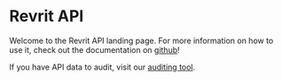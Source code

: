 # Revrit API

Welcome to the Revrit API landing page. For more information on how to
use it, check out the documentation on
[github](https://github.com/ubffm/arcapi/)!

If you have API data to audit, visit our [auditing
tool](https://api.jewishstudies.de/audit).
